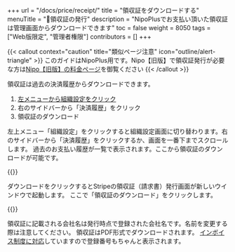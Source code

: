 +++
url = "/docs/price/receipt/"
title = "領収証をダウンロードする"
menuTitle = "🧾領収証の発行"
description = "NipoPlusでお支払い頂いた領収証は管理画面からダウンロードできます"
toc = false
weight = 8050
tags = ["Web版限定", "管理者権限"]
contributors = []
+++

{{< callout context="caution" title="類似ページ注意" icon="outline/alert-triangle" >}}
このガイドはNipoPlus用です。Nipo【旧版】で領収証発行が必要な方は[Nipo【旧版】の料金ページ](/legacy/system/price/)を御覧ください
{{< /callout >}}

領収証は過去の決済履歴からダウンロードできます。

1. [左メニューから組織設定をクリック](/docs/manual/initial-setting/staff/rank/#rootSettingBtn)
2. 右のサイドバーから「決済履歴」をクリック
3. 領収証のダウンロード

左上メニュー「組織設定」をクリックすると組織設定画面に切り替わります。右のサイドバーから「決済履歴」をクリックするか、画面を一番下までスクロールします。
過去のお支払い履歴が一覧で表示されます。ここから領収証のダウンロードが可能です。

{{<icatch filename="img/receipt" msg="必要な領収証をクリックしてダウンロードしてください" alice="pc">}}

ダウンロードをクリックするとStripeの領収証（請求書）発行画面が新しいウインドウで起動します。
ここで「領収証のダウンロード」をクリックします。

{{<iTablet filename="img/stripe-receipt" msg="Stripeの領収証発行画面。領収証のダウンロードをクリックして領収証を取得できます" alice="ok">}}

領収証に記載される会社名は発行時点で登録された会社名です。名前を変更する際は注意してください。
領収証はPDF形式でダウンロードされます。
[インボイス制度に対応](/docs/system/business-deal/#invoiceNo)していますので登録番号もちゃんと表示されます。
